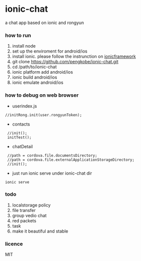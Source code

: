 # ionic-chat
a chat app based on ionic and rongyun

### how to run
1. install node
2. set up the enviroment for android/ios
3. install ionic. please follow the instrunction on [ionicframework](http://ionicframework.com/getting-started/)
4. git clone https://github.com/pengkobe/ionic-chat.git
5. cd /path/to/ionic-chat
6. ionic platform add android/ios
7. ionic build  android/ios
8. ionic emulate  android/ios


### how to debug on web browser
+ userindex.js
```
//initRong.init(user.rongyunToken);
```
  
+ contacts
```
 //init();
 initTest();
```
    
+ chatDetail
```
 //path = cordova.file.documentsDirectory;
 //path = cordova.file.externalApplicationStorageDirectory;
 //init();
```
  
+ just run ionic serve under ionic-chat dir
```
ionic serve 
```

### todo
1. localstorage policy
2. file transfer
3. group vedio chat
4. red packets
5. task
4. make it beautiful and stable

### licence
MIT

